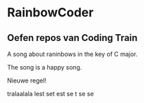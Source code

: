 # RainbowCoder

## Oefen repos van Coding Train

A song about raninbows in the key of C major.

The song is a happy song.

Nieuwe regel!

tralaalala lest set
est
se
t
se se
